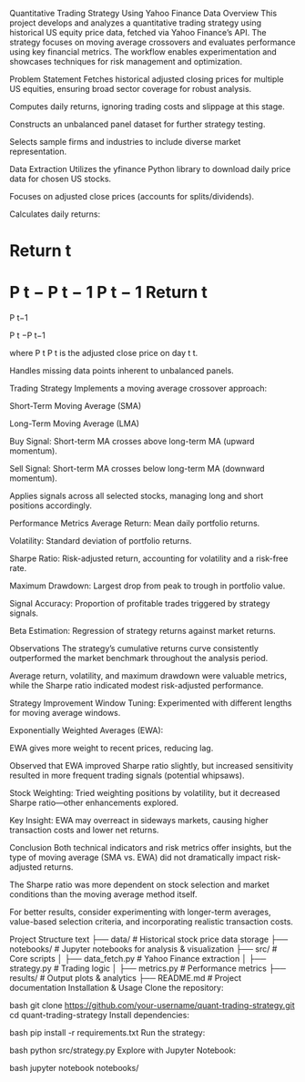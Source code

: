 Quantitative Trading Strategy Using Yahoo Finance Data
Overview
This project develops and analyzes a quantitative trading strategy using historical US equity price data, fetched via Yahoo Finance’s API. The strategy focuses on moving average crossovers and evaluates performance using key financial metrics. The workflow enables experimentation and showcases techniques for risk management and optimization.

Problem Statement
Fetches historical adjusted closing prices for multiple US equities, ensuring broad sector coverage for robust analysis.

Computes daily returns, ignoring trading costs and slippage at this stage.

Constructs an unbalanced panel dataset for further strategy testing.

Selects sample firms and industries to include diverse market representation.

Data Extraction
Utilizes the yfinance Python library to download daily price data for chosen US stocks.

Focuses on adjusted close prices (accounts for splits/dividends).

Calculates daily returns:

Return
t
=
P
t
−
P
t
−
1
P
t
−
1
Return 
t
 = 
P 
t−1
 
P 
t
 −P 
t−1
 
 
where 
P
t
P 
t
  is the adjusted close price on day 
t
t.

Handles missing data points inherent to unbalanced panels.

Trading Strategy
Implements a moving average crossover approach:

Short-Term Moving Average (SMA)

Long-Term Moving Average (LMA)

Buy Signal: Short-term MA crosses above long-term MA (upward momentum).

Sell Signal: Short-term MA crosses below long-term MA (downward momentum).

Applies signals across all selected stocks, managing long and short positions accordingly.

Performance Metrics
Average Return: Mean daily portfolio returns.

Volatility: Standard deviation of portfolio returns.

Sharpe Ratio: Risk-adjusted return, accounting for volatility and a risk-free rate.

Maximum Drawdown: Largest drop from peak to trough in portfolio value.

Signal Accuracy: Proportion of profitable trades triggered by strategy signals.

Beta Estimation: Regression of strategy returns against market returns.

Observations
The strategy’s cumulative returns curve consistently outperformed the market benchmark throughout the analysis period.

Average return, volatility, and maximum drawdown were valuable metrics, while the Sharpe ratio indicated modest risk-adjusted performance.

Strategy Improvement
Window Tuning: Experimented with different lengths for moving average windows.

Exponentially Weighted Averages (EWA):

EWA gives more weight to recent prices, reducing lag.

Observed that EWA improved Sharpe ratio slightly, but increased sensitivity resulted in more frequent trading signals (potential whipsaws).

Stock Weighting: Tried weighting positions by volatility, but it decreased Sharpe ratio—other enhancements explored.

Key Insight: EWA may overreact in sideways markets, causing higher transaction costs and lower net returns.

Conclusion
Both technical indicators and risk metrics offer insights, but the type of moving average (SMA vs. EWA) did not dramatically impact risk-adjusted returns.

The Sharpe ratio was more dependent on stock selection and market conditions than the moving average method itself.

For better results, consider experimenting with longer-term averages, value-based selection criteria, and incorporating realistic transaction costs.

Project Structure
text
├── data/                # Historical stock price data storage
├── notebooks/           # Jupyter notebooks for analysis & visualization
├── src/                 # Core scripts
│   ├── data_fetch.py    # Yahoo Finance extraction
│   ├── strategy.py      # Trading logic
│   ├── metrics.py       # Performance metrics
├── results/             # Output plots & analytics
├── README.md            # Project documentation
Installation & Usage
Clone the repository:

bash
git clone https://github.com/your-username/quant-trading-strategy.git
cd quant-trading-strategy
Install dependencies:

bash
pip install -r requirements.txt
Run the strategy:

bash
python src/strategy.py
Explore with Jupyter Notebook:

bash
jupyter notebook notebooks/

